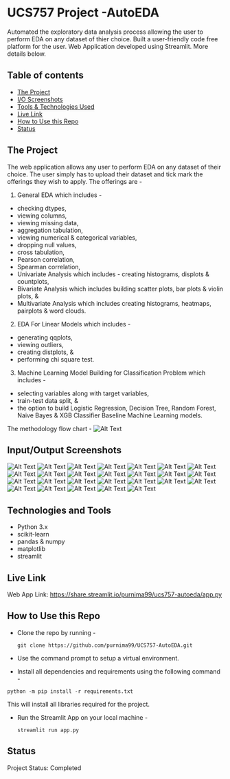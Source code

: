 # UCS757 Project -AutoEDA

Automated the exploratory data analysis process allowing the user to perform EDA on any dataset of thier choice. Built a user-friendly code free platform for the user.
Web Application developed using Streamlit. More details below.

## Table of contents
* [The Project](#The-Project)
* [I/O Screenshots](#inputoutput-screenshots)
* [Tools & Technologies Used](#technologies-and-tools)
* [Live Link](#live-link)
* [How to Use this Repo](#how-to-use-this-repo)
* [Status](#status)

## The Project

The web application allows any user to perform EDA on any dataset of their choice. The user simply has to upload their dataset and tick mark the offerings they wish to apply. 
The offerings are - 

1. General EDA which includes - 
  * checking dtypes,
  * viewing columns,
  * viewing missing data,
  * aggregation tabulation,
  * viewing numerical & categorical variables,
  * dropping null values,
  * cross tabulation,
  * Pearson correlation,
  * Spearman correlation,
  * Univariate Analysis which includes - creating histograms, displots & countplots,
  * Bivariate Analysis which includes building scatter plots, bar plots & violin plots, &
  * Multivariate Analysis which includes creating histograms, heatmaps, pairplots & word clouds.
  
2. EDA For Linear Models which includes - 
  * generating qqplots,
  * viewing outliers,
  * creating distplots, & 
  * performing chi square test.

3. Machine Learning Model Building for Classification Problem which includes - 
  * selecting variables along with target variables,
  * train-test data split, &
  * the option to build Logistic Regression, Decision Tree, Random Forest, Naive Bayes & XGB Classifier Baseline Machine Learning models.

The methodology flow chart - 
![Alt Text](./AutoEDA.png)

## Input/Output Screenshots
![Alt Text](./i-o/01.png)
![Alt Text](./i-o/02.png)
![Alt Text](./i-o/03.png)
![Alt Text](./i-o/04.png)
![Alt Text](./i-o/05.png)
![Alt Text](./i-o/06.png)
![Alt Text](./i-o/07.png)
![Alt Text](./i-o/08.png)
![Alt Text](./i-o/09.png)
![Alt Text](./i-o/10.png)
![Alt Text](./i-o/11.png)
![Alt Text](./i-o/12.png)
![Alt Text](./i-o/13.png)
![Alt Text](./i-o/14.png)
![Alt Text](./i-o/15.png)
![Alt Text](./i-o/16.png)
![Alt Text](./i-o/17.png)
![Alt Text](./i-o/18.png)
![Alt Text](./i-o/19.png)
![Alt Text](./i-o/20.png)
![Alt Text](./i-o/21.png)
![Alt Text](./i-o/22.png)
![Alt Text](./i-o/23.png)
![Alt Text](./i-o/24.png)
![Alt Text](./i-o/25.png)
![Alt Text](./i-o/26.png)

## Technologies and Tools
* Python 3.x 
* scikit-learn
* pandas & numpy
* matplotlib 
* streamlit

## Live Link 

Web App Link: https://share.streamlit.io/purnima99/ucs757-autoeda/app.py

## How to Use this Repo 

* Clone the repo by running - 

    `git clone https://github.com/purnima99/UCS757-AutoEDA.git`

* Use the command prompt to setup a virtual environment.

* Install all dependencies and requirements using the following command - 

`python -m pip install -r requirements.txt`

This will install all libraries required for the project.

* Run the Streamlit App on your local machine - 
    
    `streamlit run app.py`

## Status    
Project Status: Completed 

